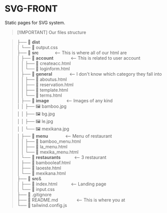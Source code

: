 # SVG-FRONT 

Static pages for SVG system.

>[!IMPORTANT] Our files structure <br>

>├── 📂 **dist** <br>
│   └── 📄  output.css    <br>
├── 📂 **src**&nbsp;&nbsp;&nbsp;&nbsp;&nbsp;&nbsp;&nbsp;&nbsp;&nbsp;&nbsp;&nbsp;&nbsp;&nbsp;<-- This is where all of our html are <br>
│   ├── 📂 **account**&nbsp;&nbsp;&nbsp;&nbsp;&nbsp;&nbsp;&nbsp;&nbsp;&nbsp;&nbsp;&nbsp;&nbsp;&nbsp; <-- This is related to user account  <br>
│   │   ├── 📄  createacc.html <br>
│   │   └── 📄  loginform.html <br>
│   ├── 📂 **general**&nbsp;&nbsp;&nbsp;&nbsp;&nbsp;&nbsp;&nbsp;&nbsp;&nbsp;&nbsp;&nbsp;&nbsp;&nbsp; <-- I don't know which category they fall into <br>
│   │   ├── 📄  aboutus.html <br>
│   │   ├── 📄  reservation.html <br>
│   │   ├── 📄  template.html <br>
│   │   └── 📄  terms.html <br>
│   ├── 📂 **image**&nbsp;&nbsp;&nbsp;&nbsp;&nbsp;&nbsp;&nbsp;&nbsp;&nbsp;&nbsp;&nbsp;&nbsp;&nbsp; <-- Images of any kind <br>
│   │   ├── 🖼️ bamboo.jpg<br>
│   │   ├── 🖼️ bg.jpg<br>
│   │   ├── 🖼️ le.jpg<br>
│   │   └── 🖼️ mexikana.jpg<br>
│   ├── 📂 **menu**&nbsp;&nbsp;&nbsp;&nbsp;&nbsp;&nbsp;&nbsp;&nbsp;&nbsp;&nbsp;&nbsp;&nbsp;&nbsp; <-- Menu of restaurant<br>
│   │   ├── 📄  bamboo_menu.html <br>
│   │   ├── 📄  la_menu.html <br>
│   │   └── 📄  mexika_menu.html  <br>
│   └── 📂 **restaurants**&nbsp;&nbsp;&nbsp;&nbsp;&nbsp;&nbsp;&nbsp;&nbsp;&nbsp;&nbsp; <-- 3 restaurant<br>
│       ├── 📄  bambooleaf.html  <br>
│       ├── 📄  laoeste.html  <br>
│       └── 📄  mexikana.html  <br>
├── 📂 **src**&<br>
│   ├── 📄  index.html  &nbsp;&nbsp;&nbsp;&nbsp;&nbsp;&nbsp;&nbsp;&nbsp;&nbsp; <-- Landing page<br>
│   └──  📄  input.css  <br>
├── 📄 .gitignore  <br>
├── 📄 README.md  &nbsp;&nbsp;&nbsp;&nbsp;&nbsp;&nbsp;&nbsp;&nbsp;&nbsp;&nbsp;&nbsp;&nbsp;&nbsp; <-- This is where you at<br>
└── 📄 tailwind.config.js